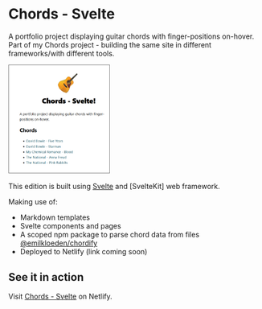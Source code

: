 # Chords - Svelte

A portfolio project displaying guitar chords with finger-positions on-hover. Part of my Chords project - building the same site in different frameworks/with different tools.

<img src="screenshot.png" alt="Screenshot" title="Screenshot of Chords - Svelte main page" width="200px" style="border: 1px solid grey">

This edition is built using [Svelte](https://svelte.dev/) and [SvelteKit] web framework.

Making use of:

- Markdown templates
- Svelte components and pages
- A scoped npm package to parse chord data from files [@emilkloeden/chordify](https://www.npmjs.com/package/@emilkloeden/chordify)
- Deployed to Netlify (link coming soon)

## See it in action

Visit [Chords - Svelte]() on Netlify.
